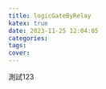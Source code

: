 ```yaml
---
title: logicGateByRelay
katex: true
date: 2023-11-25 12:04:05
categories:
tags:
cover:
---
```


測試123